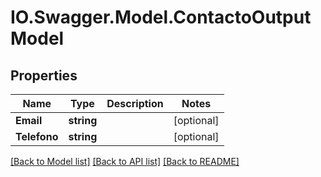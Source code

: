 # IO.Swagger.Model.ContactoOutputModel
## Properties

Name | Type | Description | Notes
------------ | ------------- | ------------- | -------------
**Email** | **string** |  | [optional] 
**Telefono** | **string** |  | [optional] 

[[Back to Model list]](../README.md#documentation-for-models) [[Back to API list]](../README.md#documentation-for-api-endpoints) [[Back to README]](../README.md)

